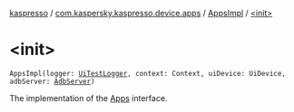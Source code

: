 [kaspresso](../../index.md) / [com.kaspersky.kaspresso.device.apps](../index.md) / [AppsImpl](index.md) / [&lt;init&gt;](./-init-.md)

# &lt;init&gt;

`AppsImpl(logger: `[`UiTestLogger`](../../com.kaspersky.kaspresso.logger/-ui-test-logger.md)`, context: Context, uiDevice: UiDevice, adbServer: `[`AdbServer`](../../com.kaspersky.kaspresso.device.server/-adb-server/index.md)`)`

The implementation of the [Apps](../-apps/index.md) interface.

